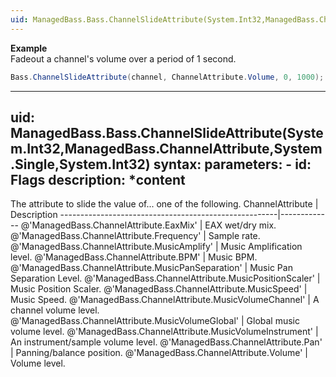 ```yaml
---
uid: ManagedBass.Bass.ChannelSlideAttribute(System.Int32,ManagedBass.ChannelAttribute,System.Single,System.Int32)
---
```


**Example**  
Fadeout a channel's volume over a period of 1 second.

```csharp
Bass.ChannelSlideAttribute(channel, ChannelAttribute.Volume, 0, 1000);
```

---
uid: ManagedBass.Bass.ChannelSlideAttribute(System.Int32,ManagedBass.ChannelAttribute,System.Single,System.Int32)
syntax:
  parameters:
    - id: Flags
      description: *content
---

The attribute to slide the value of... one of the following.
ChannelAttribute                                      | Description
------------------------------------------------------|-------------
@'ManagedBass.ChannelAttribute.EaxMix'                | EAX wet/dry mix.
@'ManagedBass.ChannelAttribute.Frequency'             | Sample rate.
@'ManagedBass.ChannelAttribute.MusicAmplify'          | Music Amplification level.
@'ManagedBass.ChannelAttribute.BPM'                   | Music BPM.
@'ManagedBass.ChannelAttribute.MusicPanSeparation'    | Music Pan Separation Level.
@'ManagedBass.ChannelAttribute.MusicPositionScaler'   | Music Position Scaler.
@'ManagedBass.ChannelAttribute.MusicSpeed'            | Music Speed.
@'ManagedBass.ChannelAttribute.MusicVolumeChannel'    | A channel volume level.
@'ManagedBass.ChannelAttribute.MusicVolumeGlobal'     | Global music volume level.
@'ManagedBass.ChannelAttribute.MusicVolumeInstrument' | An instrument/sample volume level.
@'ManagedBass.ChannelAttribute.Pan'                   | Panning/balance position.
@'ManagedBass.ChannelAttribute.Volume'                | Volume level.
